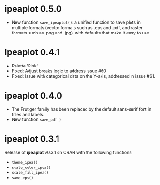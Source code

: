 # ipeaplot 0.5.0
  * New function `save_ipeaplot()`: a unified function to save plots in multiple formats (vector formats such as .eps and .pdf, and raster formats such as .png and .jpg), with defaults that make it easy to use.
    
# ipeaplot 0.4.1
  * Palette 'Pink'.
  * Fixed: Adjust breaks logic to address issue #60
  * Fixed: Issue with categorical data on the Y-axis, addressed in issue #61.
    
# ipeaplot 0.4.0
  * The Frutiger family has been replaced by the default sans-serif font in titles and labels.
  * New function `save_pdf()`

# ipeaplot 0.3.1

Release of **ipeaplot** v0.3.1 on CRAN with the following functions:

  * `theme_ipea()`
  * `scale_color_ipea()`
  * `scale_fill_ipea()`
  * `save_eps()`
  

